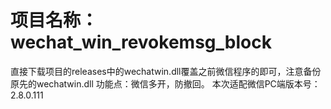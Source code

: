 # 项目名称： wechat_win_revokemsg_block

直接下载项目的releases中的wechatwin.dll覆盖之前微信程序的即可，注意备份原先的wechatwin.dll
功能点：微信多开，防撤回。
本次适配微信PC端版本号：2.8.0.111
